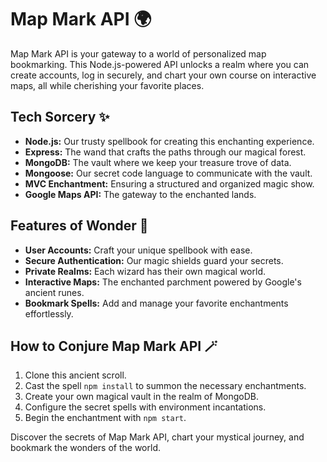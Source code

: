 # Map Mark API 🌍

Map Mark API is your gateway to a world of personalized map bookmarking. This Node.js-powered API unlocks a realm where you can create accounts, log in securely, and chart your own course on interactive maps, all while cherishing your favorite places.

## Tech Sorcery ✨

- **Node.js:** Our trusty spellbook for creating this enchanting experience.
- **Express:** The wand that crafts the paths through our magical forest.
- **MongoDB:** The vault where we keep your treasure trove of data.
- **Mongoose:** Our secret code language to communicate with the vault.
- **MVC Enchantment:** Ensuring a structured and organized magic show.
- **Google Maps API:** The gateway to the enchanted lands.

## Features of Wonder 🌟

- **User Accounts:** Craft your unique spellbook with ease.
- **Secure Authentication:** Our magic shields guard your secrets.
- **Private Realms:** Each wizard has their own magical world.
- **Interactive Maps:** The enchanted parchment powered by Google's ancient runes.
- **Bookmark Spells:** Add and manage your favorite enchantments effortlessly.

## How to Conjure Map Mark API 🪄

1. Clone this ancient scroll.
2. Cast the spell `npm install` to summon the necessary enchantments.
3. Create your own magical vault in the realm of MongoDB.
4. Configure the secret spells with environment incantations.
5. Begin the enchantment with `npm start`.

Discover the secrets of Map Mark API, chart your mystical journey, and bookmark the wonders of the world.
